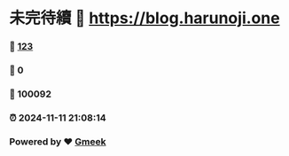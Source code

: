 # 未完待續 :link: https://blog.harunoji.one 
### :page_facing_up: [123](https://blog.harunoji.one/tag.html) 
### :speech_balloon: 0 
### :hibiscus: 100092 
### :alarm_clock: 2024-11-11 21:08:14 
### Powered by :heart: [Gmeek](https://github.com/Meekdai/Gmeek)
